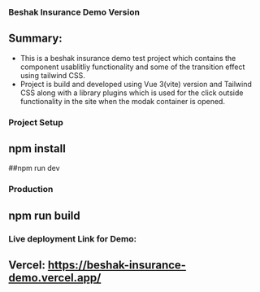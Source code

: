 ### Beshak Insurance Demo Version

## Summary:
- This is a beshak insurance demo test project which contains the component usablitliy functionality and some of the transition effect using tailwind CSS.
- Project is build and developed using Vue 3(vite) version and Tailwind CSS along with a library plugins which is used for the click outside functionality in the site when the modak container is opened.

### Project Setup

## npm install
##npm run dev


### Production
## npm run build



### Live deployment Link for Demo:

## Vercel: https://beshak-insurance-demo.vercel.app/
